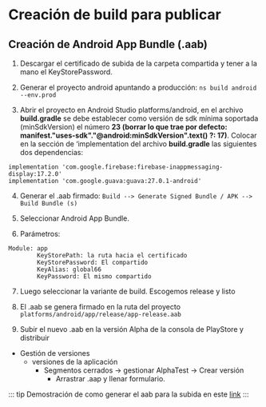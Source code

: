 # Creación de build para publicar

## Creación de Android App Bundle (.aab)

1.  Descargar el certificado de subida de la carpeta compartida y tener a la mano el KeyStorePassword.

2. Generar el proyecto android apuntando a producción: ```ns build android --env.prod```

3. Abrir el proyecto en Android Studio platforms/android, en el archivo **build.gradle** se debe establecer como versión de sdk mínima soportada (minSdkVersion) el número **23 (borrar lo que trae por defecto: manifest."uses-sdk"."@android:minSdkVersion".text() ?: 17)**.
Colocar en la sección de ‘implementation del archivo **build.gradle** las siguientes dos dependencias:
```
implementation 'com.google.firebase:firebase-inappmessaging-display:17.2.0'
implementation 'com.google.guava:guava:27.0.1-android'
```

4. Generar el .aab firmado: ```Build --> Generate Signed Bundle / APK --> Build Bundle (s)```

5. Seleccionar Android App Bundle.

6. Parámetros:
```
Module: app
        KeyStorePath: la ruta hacia el certificado
        KeyStorePassword: El compartido
        KeyAlias: global66
        KeyPassword: El mismo compartido
```

7. Luego seleccionar la variante de build. Escogemos release y listo

8. El .aab se genera firmado en la ruta del proyecto ```platforms/android/app/release/app-release.aab```

9. Subir el nuevo .aab en la versión Alpha de la consola de PlayStore y distribuir 
- Gestión de versiones
  - versiones de la aplicación
    - Segmentos cerrados → gestionar AlphaTest → Crear versión
        - Arrastrar .aap y llenar formulario.

::: tip
Demostración de como generar el aab para la subida en este [link](https://drive.google.com/file/d/1V2SmJeAqPhfGkjjOQPlrbg_7SF4hlTNq/view)
:::
